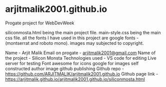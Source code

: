 # arjitmalik2001.github.io
Progate project for WebDevWeek

siliconmosta.html being the main project file.
main-style.css being the main css file.
all the fonts I have used in this project are google fonts - (montserrat and roboto mono).
images may subjected to copyright.

Name - Arjit Malik
Email on progate - arjitmalik2001@gmail.com
Name of the project - Silicon Monsta
Technologies used - VS code for editing
                    Live server for testing
                    Font awesome for icons
                    google for images
                    self constructed author image
                    github publishing
Github repo -       https://github.com/ARJITMALIK/arjitmalik2001.github.io
Github page link - https://arjitmalik.github.io/arjitmalik2001.github.io/siliconmosta.html

